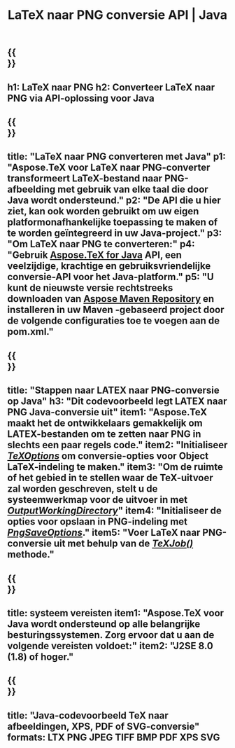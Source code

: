 ﻿---
translation: true
template: /_templates/_conversion-child-java.md
title: LaTeX naar PNG conversie API | Java
description: LaTeX naar PNG-conversiefunctionaliteit. Integreer deze on-premise Java-bibliotheek in uw project of gebruik platformonafhankelijke applicaties om LaTeX naar PNG te converteren.
keywords: latex naar png api java, latex2png integreren
url: /java/conversion/latex-to-png/
family: tex
platformtag: java
feature: conversion
informat: LATEX
outformat: PNG
otherformats: BMP TIFF JPEG PDF
---

{{<section banner>}}
---
h1: LaTeX naar PNG
h2: Converteer LaTeX naar PNG via API-oplossing voor Java
---

{{<section overview>}}
---
title: "LaTeX naar PNG converteren met Java"
p1: "Aspose.TeX voor LaTeX naar PNG-converter transformeert LaTeX-bestand naar PNG-afbeelding met gebruik van elke taal die door Java wordt ondersteund."
p2: "De API die u hier ziet, kan ook worden gebruikt om uw eigen platformonafhankelijke toepassing te maken of te worden geïntegreerd in uw Java-project."
p3: "Om LaTeX naar PNG te converteren:"
p4: "Gebruik [Aspose.TeX for Java](https://products.aspose.com/tex/java) API, een veelzijdige, krachtige en gebruiksvriendelijke conversie-API voor het Java-platform."
p5: "U kunt de nieuwste versie rechtstreeks downloaden van [Aspose Maven Repository](https://repository.aspose.com/tex/) en installeren in uw Maven -gebaseerd project door de volgende configuraties toe te voegen aan de pom.xml."
---

{{<section feature1>}}
---
title: "Stappen naar LATEX naar PNG-conversie op Java"
h3: "Dit codevoorbeeld legt LATEX naar PNG Java-conversie uit"
item1: "Aspose.TeX maakt het de ontwikkelaars gemakkelijk om LATEX-bestanden om te zetten naar PNG in slechts een paar regels code."
item2: "Initialiseer [*TeXOptions*](https://reference.aspose.com/tex/java/com.aspose.tex/TeXOptions) om conversie-opties voor Object LaTeX-indeling te maken."
item3: "Om de ruimte of het gebied in te stellen waar de TeX-uitvoer zal worden geschreven, stelt u de systeemwerkmap voor de uitvoer in met [*OutputWorkingDirectory*](https://reference.aspose.com/tex/java/com.aspose.tex/TeXOptions#getOutputWorkingDirectory--)"
item4: "Initialiseer de opties voor opslaan in PNG-indeling met [*PngSaveOptions*](https://reference.aspose.com/tex/java/com.aspose.tex.rendering/PngSaveOptions)."
item5: "Voer LaTeX naar PNG-conversie uit met behulp van de [*TeXJob()*](https://reference.aspose.com/tex/java/com.aspose.tex/TeXJob) methode."
---

{{<section feature2>}}
---
title: systeem vereisten
item1: "Aspose.TeX voor Java wordt ondersteund op alle belangrijke besturingssystemen. Zorg ervoor dat u aan de volgende vereisten voldoet:"
item2: "J2SE 8.0 (1.8) of hoger."
---

{{<section widget>}}
---
title: "Java-codevoorbeeld TeX naar afbeeldingen, XPS, PDF of SVG-conversie"
formats: LTX PNG JPEG TIFF BMP PDF XPS SVG
---